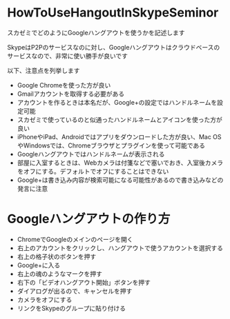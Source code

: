 # HowToUseHangoutInSkypeSeminor
スカゼミでどのようにGoogleハングアウトを使うかを記述します

SkypeはP2Pのサービスなのに対し、Googleハングアウトはクラウドベースのサービスなので、非常に使い勝手が良いです

以下、注意点を列挙します

* Google Chromeを使った方が良い
* Gmailアカウントを取得する必要がある
* アカウントを作るときは本名だが、Google+の設定ではハンドルネームを設定可能
* スカゼミで使っているのと似通ったハンドルネームとアイコンを使った方が良い
* iPhoneやiPad、Androidではアプリをダウンロードした方が良い、Mac OS やWindowsでは、Chromeブラウザとプラグインを使って可能である
* Googleハングアウトではハンドルネームが表示される
* 部屋に入室するときは、Webカメラは付箋などで塞いでおき、入室後カメラをオフにする。デフォルトでオフにすることはできない
* Google+は書き込み内容が検索可能になる可能性があるので書き込みなどの発言に注意

# Googleハングアウトの作り方
* ChromeでGoogleのメインのページを開く
* 右上のアカウントをクリックし、ハングアウトで使うアカウントを選択する
* 右上の格子状のボタンを押す
* Google+に入る
* 右上の魂のようなマークを押す
* 右下の「ビデオハングアウト開始」ボタンを押す
* ダイアログが出るので、キャンセルを押す
* カメラをオフにする
* リンクをSkypeのグループに貼り付ける
